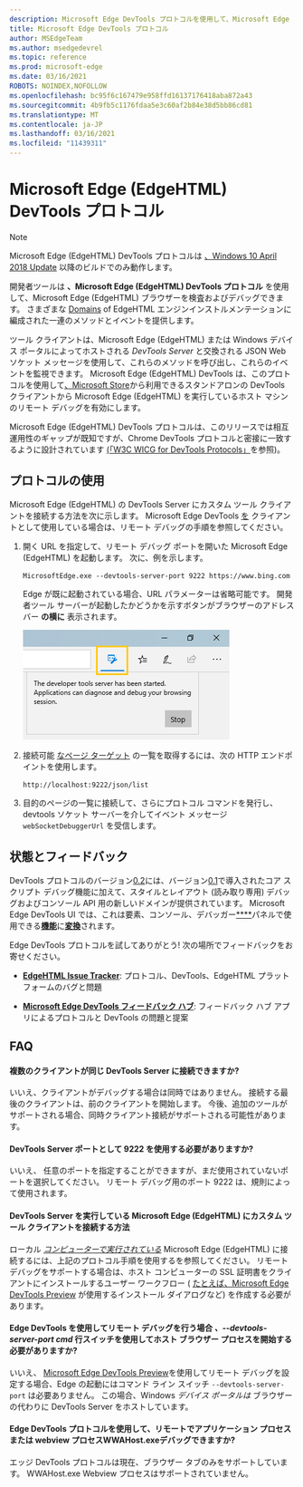 ```yaml
---
description: Microsoft Edge DevTools プロトコルを使用して、Microsoft Edge (EdgeHTML) ブラウザーを検査およびデバッグします。
title: Microsoft Edge DevTools プロトコル
author: MSEdgeTeam
ms.author: msedgedevrel
ms.topic: reference
ms.prod: microsoft-edge
ms.date: 03/16/2021
ROBOTS: NOINDEX,NOFOLLOW
ms.openlocfilehash: bc95f6c167479e958ffd16137176418aba872a43
ms.sourcegitcommit: 4b9fb5c1176fdaa5e3c60af2b84e38d5bb86cd81
ms.translationtype: MT
ms.contentlocale: ja-JP
ms.lasthandoff: 03/16/2021
ms.locfileid: "11439311"
---
```

# <a name="microsoft-edge-edgehtml-devtools-protocol"></a>Microsoft Edge (EdgeHTML) DevTools プロトコル

> [!NOTE]
> Microsoft Edge (EdgeHTML) DevTools プロトコルは [、Windows 10 April 2018 Update](https://blogs.windows.com/windowsexperience/2018/04/30/how-to-get-the-windows-10-april-2018-update/#5VXkQMU41CJzZPER.97) 以降のビルドでのみ動作します。

開発者ツールは **、Microsoft Edge (EdgeHTML) DevTools プロトコル** を使用して、Microsoft Edge (EdgeHTML) ブラウザーを検査およびデバッグできます。 さまざまな [Domains](0.2/domains/index.md) of EdgeHTML エンジンインストルメンテーションに編成された一連のメソッドとイベントを提供します。

 ツール クライアントは、Microsoft Edge (EdgeHTML) または Windows デバイス ポータルによってホストされる *DevTools Server* と交換される JSON Web ソケット メッセージを使用して、これらのメソッドを呼び出し、これらのイベントを監視できます。 Microsoft Edge (EdgeHTML) DevTools は[](0.2/clients.md#microsoft-edge-devtools-preview)、このプロトコルを使用して[、Microsoft Store](https://www.microsoft.com/store/p/microsoft-edge-devtools-preview/9mzbfrmz0mnj)から利用できるスタンドアロンの DevTools クライアントから Microsoft Edge (EdgeHTML) を実行しているホスト マシンのリモート デバッグを有効にします。

Microsoft Edge (EdgeHTML) DevTools プロトコルは、このリリースでは相互運用性のギャップが既知ですが、Chrome DevTools プロトコルと密接に一致するように設計されています [(「W3C WICG for DevTools Protocols」](https://github.com/WICG/devtools-protocol/)を参照)。

## <a name="using-the-protocol"></a>プロトコルの使用

Microsoft Edge (EdgeHTML) の DevTools Server にカスタム ツール クライアントを接続する方法を次に示します。 Microsoft Edge DevTools [を](0.2/clients.md#microsoft-edge-devtools-preview) クライアントとして使用している場合は、リモート デバッグの手順を参照してください。

1. 開く URL を指定して、リモート デバッグ ポートを開いた Microsoft Edge (EdgeHTML) を起動します。 次に、例を示します。

    ```shell
    MicrosoftEdge.exe --devtools-server-port 9222 https://www.bing.com
    ```

    Edge が既に起動されている場合、URL パラメーターは省略可能です。 開発者ツール サーバーが起動したかどうかを示すボタンがブラウザーのアドレス バー **の横に** 表示されます。

    ![開発者ツール サーバー](media/developer-tools-server.png) 

2. 接続可能 [なページ ターゲット](0.2/http.md) の一覧を取得するには、次の HTTP エンドポイントを使用します。

    ```http
    http://localhost:9222/json/list
    ```

3. 目的のページの一覧に接続して、さらにプロトコル コマンドを発行し、devtools ソケット サーバーを介してイベント メッセージ `webSocketDebuggerUrl` を受信します。 [](0.2/domains/index.md)

## <a name="status-and-feedback"></a>状態とフィードバック

DevTools プロトコルのバージョン[0.2](0.2/index.md)には、バージョン[0.1](0.1/index.md)で導入されたコア スクリプト デバッグ機能に加えて、スタイルとレイアウト (読み取り専用) デバッグおよびコンソール API 用の新しいドメインが提供されています。 Microsoft Edge DevTools UI では、これは要素、コンソール、デバッガー[****](../devtools-guide/elements.md)パネルで使用できる[**機能**](../devtools-guide/console.md)に[**変換**](../devtools-guide/debugger.md)されます。

Edge DevTools プロトコルを試してありがとう! 次の場所でフィードバックをお寄せください。

<!-- - [**Microsoft Edge Developer UserVoice**](https://wpdev.uservoice.com/forums/257854-microsoft-edge-developer?category_id=84475): DevTools feature ideas and requests-->  

 - [**EdgeHTML Issue Tracker**](https://developer.microsoft.com/microsoft-edge/platform/issues/): プロトコル、DevTools、EdgeHTML プラットフォームのバグと問題

 - [**Microsoft Edge DevTools フィードバック ハブ**](feedback-hub:?referrer=microsoftEdge&tabID=2&newFeedback=true&ContextId=344): フィードバック ハブ アプリによるプロトコルと DevTools の問題と提案

## <a name="faq"></a>FAQ

#### <a name="can-multiple-clients-connect-to-the-same-devtools-server"></a>複数のクライアントが同じ DevTools Server に接続できますか?
いいえ、クライアントがデバッグする場合は同時ではありません。 接続する最後のクライアントは、前のクライアントを開始します。 今後、追加のツールがサポートされる場合、同時クライアント接続がサポートされる可能性があります。

#### <a name="do-i-have-to-use-9222-as-the-devtools-server-port"></a>DevTools Server ポートとして 9222 を使用する必要がありますか?
いいえ、 任意のポートを指定することができますが、まだ使用されていないポートを選択してください。 リモート デバッグ用のポート 9222 は、規則によって使用されます。

#### <a name="how-do-i-connect-my-custom-tooling-client-to-microsoft-edge-edgehtml-running-the-devtools-server"></a>DevTools Server を実行している Microsoft Edge (EdgeHTML) にカスタム ツール クライアントを接続する方法
ローカル [*コンピューターで実行されている*](#using-the-protocol) Microsoft Edge (EdgeHTML) に接続するには、上記のプロトコル手順を使用するを参照してください。 リモート デバッグをサポートする場合は、ホスト コンピューターの SSL 証明書をクライアントにインストールするユーザー ワークフロー ( [たとえば、Microsoft Edge DevTools Preview](./0.2/clients.md#microsoft-edge-devtools-preview) が使用するインストール ダイアログなど) を作成する必要があります。

#### <a name="if-im-remote-debugging-using-edge-devtools-do-i-need-to-start-the-host-browser-process-with---devtools-server-port-cmd-line-switch"></a>Edge DevTools を使用してリモート デバッグを行う場合 *、--devtools-server-port cmd* 行スイッチを使用してホスト ブラウザー プロセスを開始する必要がありますか? 
いいえ、 [Microsoft Edge DevTools Preview](./0.2/clients.md#microsoft-edge-devtools-preview)を使用してリモート デバッグを設定する場合、Edge の起動にはコマンド ライン スイッチ `--devtools-server-port` は必要ありません。 この場合、Windows *デバイス ポータルは* ブラウザーの代わりに DevTools Server をホストしています。

#### <a name="can-i-use-the-edge-devtools-protocol-to-remotely-debug-a-wwahostexe-or-webview-process"></a>Edge DevTools プロトコルを使用して、リモートでアプリケーション プロセスまたは webview プロセスWWAHost.exeデバッグできますか?
エッジ DevTools プロトコルは現在、ブラウザー タブのみをサポートしています。 WWAHost.exe Webview プロセスはサポートされていません。
